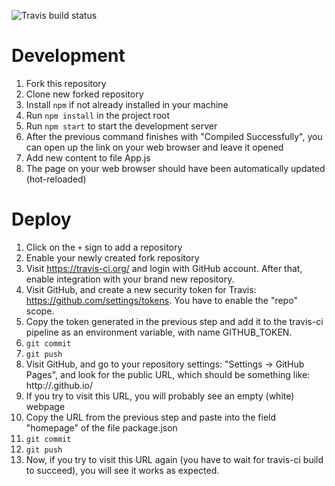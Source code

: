 ![Travis build status](https://travis-ci.org/cursopopulardefensoria/landing-page-react.svg?branch=master)


# Development
1. Fork this repository
1. Clone new forked repository
1. Install `npm` if not already installed in your machine
1. Run `npm install` in the project root
1. Run `npm start` to start the development server
1. After the previous command finishes with "Compiled Successfully", you can open up the link on your web browser and leave it opened
1. Add new content to file App.js
1. The page on your web browser should have been automatically updated (hot-reloaded)

# Deploy
1. Click on the `+` sign to add a repository
1. Enable your newly created fork repository
1. Visit https://travis-ci.org/ and login with GitHub account. After that, enable integration with your brand new repository.
1. Visit GitHub, and create a new security token for Travis: https://github.com/settings/tokens. You have to enable the "repo" scope.
1. Copy the token generated in the previous step and add it to the travis-ci pipeline as an environment variable, with name GITHUB_TOKEN.
1. `git commit`
1. `git push`
1. Visit GitHub, and go to your repository settings: "Settings -> GitHub Pages", and look for the public URL, which should be something like: http://<yourGithubUsername>.github.io/<yourRepositoryName>
1. If you try to visit this URL, you will probably see an empty (white) webpage
1. Copy the URL from the previous step and paste into the field "homepage" of the file package.json
1. `git commit`
1. `git push`
1. Now, if you try to visit this URL again (you have to wait for travis-ci build to succeed), you will see it works as expected.
